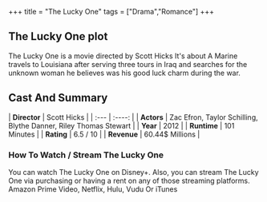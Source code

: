 +++
title = "The Lucky One"
tags = ["Drama","Romance"]
+++
## The Lucky One plot
The Lucky One is a movie directed by Scott Hicks It's about A Marine travels to Louisiana after serving three tours in Iraq and searches for the unknown woman he believes was his good luck charm during the war.
## Cast And Summary
| **Director**      | Scott Hicks |
    | :---        |    :----:   |
    |  **Actors** | Zac Efron, Taylor Schilling, Blythe Danner, Riley Thomas Stewart |
    | **Year**   | 2012    |
    |  **Runtime** | 101 Minutes |
    |  **Rating** | 6.5 / 10 | 
    |  **Revenue** | 60.44$ Millions |
### How To Watch / Stream The Lucky One
You can watch The Lucky One on Disney+.
Also, you can stream The Lucky One via purchasing or having a rent on any of those streaming platforms.
Amazon Prime Video, Netflix, Hulu, Vudu Or iTunes